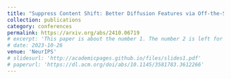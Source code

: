 ```yaml
---
title: "Suppress Content Shift: Better Diffusion Features via Off-the-Shelf Generation Techniques."
collection: publications
category: conferences
permalink: https://arxiv.org/abs/2410.06719
# excerpt: 'This paper is about the number 1. The number 2 is left for future work.'
# date: 2023-10-26
venue: 'NeurIPS'
# slidesurl: 'http://academicpages.github.io/files/slides1.pdf'
# paperurl: 'https://dl.acm.org/doi/abs/10.1145/3581783.3612266'
---
```


